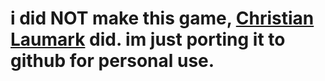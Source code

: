 # i did NOT make this game, [Christian Laumark](christianlaumark.dk) did. im just porting it to github for personal use.
